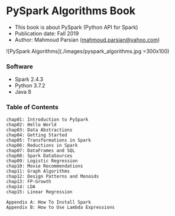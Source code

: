 # PySpark Algorithms Book

* This book is about PySpark (Python API for Spark)
* Publication date: Fall 2019
* Author: Mahmoud Parsian (mahmoud.parsian@yahoo.com)


![PySpark Algorithms](./images/pyspark_algorithms.jpg =300x100)

### Software

* Spark 2.4.3
* Python 3.7.2
* Java 8

### Table of Contents
````
chap01: Introduction to PySpark
chap02: Hello World
chap03: Data Abstractions
chap04: Getting Started
chap05: Transformations in Spark
chap06: Reductions in Spark
chap07: DataFrames and SQL
chap08: Spark DataSources
chap09: Logistic Regression
chap10: Movie Recommendations
chap11: Graph Algorithms
chap12: Design Patterns and Monoids
chap13: FP-Growth
chap14: LDA
chap15: Linear Regression

Appendix A: How To Install Spark
Appendix B: How to Use Lambda Expressions
````
